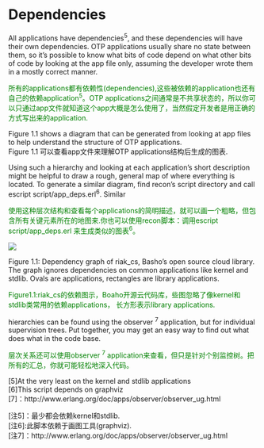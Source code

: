 # Dependencies
All applications have dependencies<sup>5</sup>, and these dependencies will have their own dependencies. OTP applications usually share no state between them, so it’s possible to know what bits of code depend on what other bits of code by looking at the app file only, assuming the developer wrote them in a mostly correct manner.
<p></p>
<font color="green">
所有的applications都有依赖性(dependencies),这些被依赖的application也还有自己的依赖application<sup>5</sup>。OTP applications之间通常是不共享状态的，所以你可以只通过app文件就知道这个app大概是怎么使用了，当然假定开发者是用正确的方式写出来的application.
</font>
<p></p>
Figure 1.1 shows a diagram that can be generated from looking at app files to help understand the structure of OTP applications.
<br>
Figure 1.1 可以查看app文件来理解OTP applications结构后生成的图表.
<p></p>
Using such a hierarchy and looking at each application’s short description might be helpful to draw a rough, general map of where everything is located. To generate a similar diagram, find recon’s script directory and call escript script/app_deps.erl<sup>6</sup>. Similar
<p></p>
<font color="green">
使用这种层次结构和查看每个applications的简明描述，就可以画一个粗略，但包含所有关键元素所在的地图来.你也可以使用recon脚本：调用escript script/app_deps.erl 来生成类似的图表<sup>6</sup>。
</font>
<p></p>

![](http://erlang-in-anger.qiniudn.com/chapter1_1.png)

Figure 1.1: Dependency graph of riak_cs, Basho’s open source cloud library. The graph ignores dependencies on common applications like kernel and stdlib. Ovals are applications,
rectangles are library applications.
<p></p>
<font color="green">
Figure1.1:riak_cs的依赖图示，Boaho开源云代码库，些图忽略了像kernel和stdlib类常用的依赖applications，
长方形表示library applications.
</font>
<p></p>
hierarchies can be found using the observer <sup>7</sup> application, but for individual supervision trees. Put together, you may get an easy way to find out what does what in the code base.
<p></p>
<font color="green">
层次关系还可以使用observer <sup>7</sup> application来查看，但只是针对个别监控树。把所有的汇总，你就可能轻松地深入代码。
</font>
<p></p>
[5]At the very least on the kernel and stdlib applications<br>
[6]This script depends on graphviz<br>
[7]：http://www.erlang.org/doc/apps/observer/observer_ug.html
<p></p>
[注5]：最少都会依赖kernel和stdlib. <br>
[注6]:此脚本依赖于画图工具(graphviz). <br>
[注7]：http://www.erlang.org/doc/apps/observer/observer_ug.html
